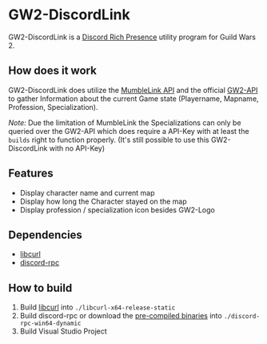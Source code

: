 GW2-DiscordLink
===============

GW2-DiscordLink is a [Discord Rich Presence](https://discordapp.com/rich-presence) utility program for Guild Wars 2.

## How does it work
GW2-DiscordLink does utilize the [MumbleLink API](https://wiki.guildwars2.com/wiki/API:MumbleLink) and the official
[GW2-API](https://wiki.guildwars2.com/wiki/API:2) to gather Information about the current Game state (Playername, Mapname, Profession, Specialization).

*Note:* Due the limitation of MumbleLink the Specializations can only be queried over the GW2-API which does
require a API-Key with at least the `builds` right to function properly. 
(It's still possible to use this GW2-DiscordLink with no API-Key)

## Features
* Display character name and current map
* Display how long the Character stayed on the map
* Display profession / specialization icon besides GW2-Logo

## Dependencies
* [libcurl](https://curl.haxx.se/libcurl/)
* [discord-rpc](https://github.com/discordapp/discord-rpc)

## How to build
1. Build [libcurl](https://curl.haxx.se/download.html) into `./libcurl-x64-release-static`
2. Build discord-rpc or download the [pre-compiled binaries](https://github.com/discordapp/discord-rpc/releases) into `./discord-rpc-win64-dynamic`
3. Build Visual Studio Project
